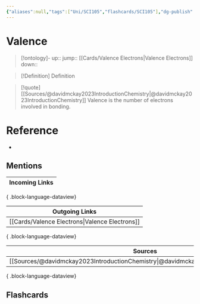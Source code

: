 ```yaml
---
{"aliases":null,"tags":["Uni/SCI105","flashcards/SCI105"],"dg-publish":true,"permalink":"/cards/valence/","dgPassFrontmatter":true}
---
```


# Valence

> [!ontology]-
> up:: 
> jump:: [[Cards/Valence Electrons\|Valence Electrons]]
> down:: 

> [!Definition] Definition
> 

> [!quote] [[Sources/@davidmckay2023IntroductionChemistry\|@davidmckay2023IntroductionChemistry]]
> Valence is the number of electrons involved in bonding.

# Reference
- 

## Mentions
| Incoming Links |
| -------------- |

{ .block-language-dataview}

| Outgoing Links                                    |
| ------------------------------------------------- |
| [[Cards/Valence Electrons\|Valence Electrons]] |

{ .block-language-dataview}

| Sources                                                                                   |
| ----------------------------------------------------------------------------------------- |
| [[Sources/@davidmckay2023IntroductionChemistry\|@davidmckay2023IntroductionChemistry]] |

{ .block-language-dataview}

## Flashcards 
